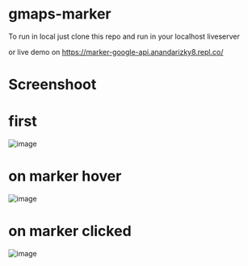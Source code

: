 # gmaps-marker

To run in local just clone this repo and run in your localhost liveserver 

or live demo on https://marker-google-api.anandarizky8.repl.co/

# Screenshoot

# first 
![image](https://user-images.githubusercontent.com/79091335/229994797-7fa99147-032b-4531-8077-60af3231518f.png)

# on marker hover
![image](https://user-images.githubusercontent.com/79091335/229994878-b87ec9db-5dec-4693-80ab-beb956ea5f01.png)


# on marker clicked 
![image](https://user-images.githubusercontent.com/79091335/229994926-778dd807-642c-448d-b730-1b3c92a5c8e8.png)
